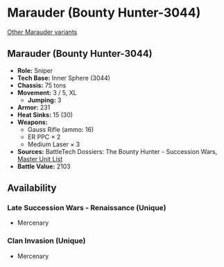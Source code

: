 # Marauder (Bounty Hunter-3044)

[Other Marauder variants](../marauder.md)

## Marauder (Bounty Hunter-3044)
- **Role:** Sniper
- **Tech Base:** Inner Sphere (3044)
- **Chassis:** 75 tons
- **Movement:** 3 / 5, XL
  - **Jumping:** 3
- **Armor:** 231
- **Heat Sinks:** 15 (30)
- **Weapons:**
  - Gauss Rifle (ammo: 16)
  - ER PPC × 2
  - Medium Laser × 3
- **Sources:** BattleTech Dossiers: The Bounty Hunter - Succession Wars, [Master Unit List](http://masterunitlist.info/Unit/Details/2031/marauder-bounty-hunter-3044)
- **Battle Value:** 2103

## Availability

### Late Succession Wars - Renaissance (Unique)
- Mercenary

### Clan Invasion (Unique)
- Mercenary

